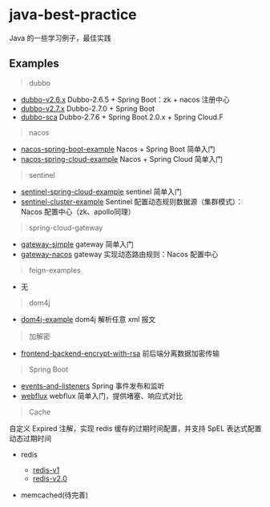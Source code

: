 # java-best-practice

Java 的一些学习例子，最佳实践

## Examples

> dubbo
- [dubbo-v2.6.x](dubbo-examples/dubbo-v2.6.x) Dubbo-2.6.5 + Spring Boot：zk + nacos 注册中心
- [dubbo-v2.7.x](dubbo-examples/dubbo-v2.7.x) Dubbo-2.7.0 + Spring Boot
- [dubbo-sca](dubbo-examples/dubbo-sca) Dubbo-2.7.6 + Spring Boot.2.0.x + Spring Cloud.F


> nacos
- [nacos-spring-boot-example](nacos-examples/nacos-spring-boot-example) Nacos + Spring Boot 简单入门
- [nacos-spring-cloud-example](nacos-examples/nacos-spring-cloud-example) Nacos + Spring Cloud 简单入门


> sentinel
- [sentinel-spring-cloud-example](sentinel-examples/sentinel-spring-cloud-example) sentinel 简单入门
- [sentinel-cluster-example](sentinel-examples/sentinel-cluster-example) Sentinel 配置动态规则数据源（集群模式）：Nacos 配置中心（zk、apollo同理）


> spring-cloud-gateway
- [gateway-simple](gateway-examples/gateway-simple) gateway 简单入门
- [gateway-nacos](gateway-examples/gateway-nacos) gateway 实现动态路由规则：Nacos 配置中心


> feign-examples
- 无


> dom4j
- [dom4j-example](dom4j-example) dom4j 解析任意 xml 报文


> 加解密
- [frontend-backend-encrypt-with-rsa](encrypt-examples/frontend-backend-encrypt-with-rsa) 前后端分离数据加密传输


> Spring Boot
- [events-and-listeners](sb-examples/events-and-listeners) Spring 事件发布和监听
- [webflux](sb-examples/webflux) webflux 简单入门，提供堵塞、响应式对比


> Cache

自定义 Expired 注解，实现 redis 
 缓存的过期时间配置，并支持 SpEL 表达式配置动态过期时间
- redis
    - [redis-v1](sb-examples/redis-v1)
    - [redis-v2.0](sb-examples/redis-v2.0) 

- memcached(待完善)
